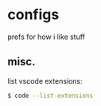 # configs

prefs for how i like stuff

## misc.

list vscode extensions:

```sh
$ code --list-extensions
```
